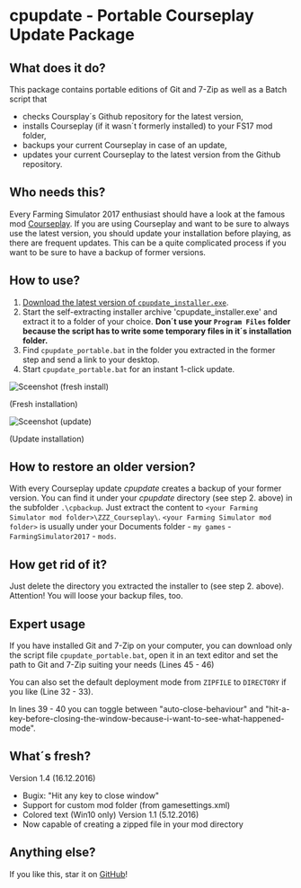 # cpupdate - Portable Courseplay Update Package

## What does it do?
This package contains portable editions of Git and 7-Zip as well as a Batch script that
* checks Coursplay´s Github repository for the latest version,
* installs Courseplay (if it wasn´t formerly installed) to your FS17 mod folder,
* backups your current Courseplay in case of an update,
* updates your current Courseplay to the latest version from the Github repository.

## Who needs this?
Every Farming Simulator 2017 enthusiast should have a look at the famous mod [Courseplay](https://github.com/Courseplay/courseplay). If you are using Courseplay and want to be sure to always use the latest version, you should update your installation before playing, as there are frequent updates. This can be a quite complicated process if you want to be sure to have a backup of former versions.

## How to use?
1. [Download the latest version of `cpupdate_installer.exe`](https://github.com/elpatron68/cpupdate/releases).
2. Start the self-extracting installer archive 'cpupdate_installer.exe' and extract it to a folder of your choice. **Don´t use your `Program Files` folder because the script has to write some temporary files in it´s installation folder.**
3. Find `cpupdate_portable.bat` in the folder you extracted in the former step and send a link to your desktop.
4. Start `cpupdate_portable.bat` for an instant 1-click update.

![Sceenshot (fresh install)](https://github.com/elpatron68/cpupdate/blob/master/_screenshots/fresh_install.png)

(Fresh installation)

![Sceenshot (update)](https://github.com/elpatron68/cpupdate/blob/master/_screenshots/update.png)

(Update installation)

## How to restore an older version?
With every Courseplay update *cpupdate* creates a backup of your former version. You can find it under your *cpupdate* directory (see step 2. above) in the subfolder `.\cpbackup`. Just extract the content to `<your Farming Simulator mod folder>\ZZZ_Courseplay\`. `<your Farming Simulator mod folder>` is usually under your Documents folder - `my games` - `FarmingSimulator2017` - `mods`.

## How get rid of it?
Just delete the directory you extracted the installer to (see step 2. above). Attention! You will loose your backup files, too.

## Expert usage
If you have installed Git and 7-Zip on your computer, you can download only the script file `cpupdate_portable.bat`, open it in an text editor and set the path to Git and 7-Zip suiting your needs (Lines 45 - 46)

You can also set the default deployment mode from `ZIPFILE` to `DIRECTORY` if you like (Line 32 - 33).

In lines 39 - 40 you can toggle between "auto-close-behaviour" and "hit-a-key-before-closing-the-window-because-i-want-to-see-what-happened-mode".

## What´s fresh?
Version 1.4 (16.12.2016)
 * Bugix: "Hit any key to close window"
 * Support for custom mod folder (from gamesettings.xml)
 * Colored text (Win10 only)
Version 1.1 (5.12.2016)
* Now capable of creating a zipped file in your mod directory

## Anything else?
If you like this, star it on [GitHub](https://github.com/elpatron68/cpupdate/)!

